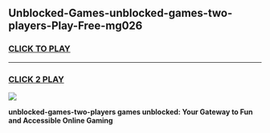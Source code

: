 
## Unblocked-Games-unblocked-games-two-players-Play-Free-mg026
<h3>
<a href="https://premium76.site?title=unblocked-games-two-players&ref=20A">CLICK TO PLAY</a></h3>
<hr>

<h3>
<a href="https://premium76.site?title=unblocked-games-two-players&ref=20A">CLICK 2 PLAY</a>
  
</h3>

<a href="https://premium76.site?title=unblocked-games-two-players&ref=20A"><img src="https://clearcache.store/games.png"></a>


**unblocked-games-two-players games unblocked: Your Gateway to Fun and Accessible Online Gaming**

